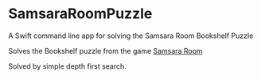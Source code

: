 # SamsaraRoomPuzzle
A Swift command line app for solving the Samsara Room Bookshelf Puzzle

Solves the Bookshelf puzzle from the game [Samsara Room](https://apps.apple.com/us/app/samsara-room/id1504447910)

Solved by simple depth first search.
